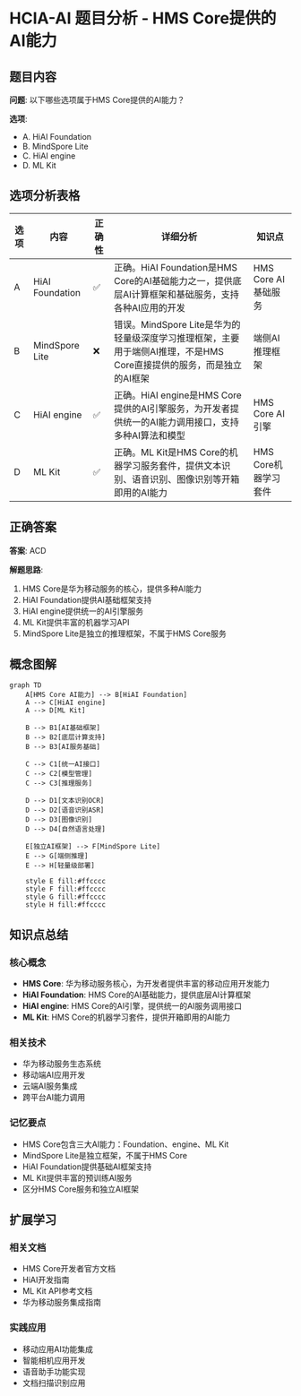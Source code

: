 # HCIA-AI 题目分析 - HMS Core提供的AI能力

## 题目内容

**问题**: 以下哪些选项属于HMS Core提供的AI能力？

**选项**:
- A. HiAI Foundation
- B. MindSpore Lite
- C. HiAI engine
- D. ML Kit

## 选项分析表格

| 选项 | 内容 | 正确性 | 详细分析 | 知识点 |
|------|------|--------|----------|--------|
| A | HiAI Foundation | ✅ | 正确。HiAI Foundation是HMS Core的AI基础能力之一，提供底层AI计算框架和基础服务，支持各种AI应用的开发 | HMS Core AI基础服务 |
| B | MindSpore Lite | ❌ | 错误。MindSpore Lite是华为的轻量级深度学习推理框架，主要用于端侧AI推理，不是HMS Core直接提供的服务，而是独立的AI框架 | 端侧AI推理框架 |
| C | HiAI engine | ✅ | 正确。HiAI engine是HMS Core提供的AI引擎服务，为开发者提供统一的AI能力调用接口，支持多种AI算法和模型 | HMS Core AI引擎 |
| D | ML Kit | ✅ | 正确。ML Kit是HMS Core的机器学习服务套件，提供文本识别、语音识别、图像识别等开箱即用的AI能力 | HMS Core机器学习套件 |

## 正确答案
**答案**: ACD

**解题思路**: 
1. HMS Core是华为移动服务的核心，提供多种AI能力
2. HiAI Foundation提供AI基础框架支持
3. HiAI engine提供统一的AI引擎服务
4. ML Kit提供丰富的机器学习API
5. MindSpore Lite是独立的推理框架，不属于HMS Core服务

## 概念图解

```mermaid
graph TD
    A[HMS Core AI能力] --> B[HiAI Foundation]
    A --> C[HiAI engine]
    A --> D[ML Kit]
    
    B --> B1[AI基础框架]
    B --> B2[底层计算支持]
    B --> B3[AI服务基础]
    
    C --> C1[统一AI接口]
    C --> C2[模型管理]
    C --> C3[推理服务]
    
    D --> D1[文本识别OCR]
    D --> D2[语音识别ASR]
    D --> D3[图像识别]
    D --> D4[自然语言处理]
    
    E[独立AI框架] --> F[MindSpore Lite]
    E --> G[端侧推理]
    E --> H[轻量级部署]
    
    style E fill:#ffcccc
    style F fill:#ffcccc
    style G fill:#ffcccc
    style H fill:#ffcccc
```

## 知识点总结

### 核心概念
- **HMS Core**: 华为移动服务核心，为开发者提供丰富的移动应用开发能力
- **HiAI Foundation**: HMS Core的AI基础能力，提供底层AI计算框架
- **HiAI engine**: HMS Core的AI引擎，提供统一的AI服务调用接口
- **ML Kit**: HMS Core的机器学习套件，提供开箱即用的AI能力

### 相关技术
- 华为移动服务生态系统
- 移动端AI应用开发
- 云端AI服务集成
- 跨平台AI能力调用

### 记忆要点
- HMS Core包含三大AI能力：Foundation、engine、ML Kit
- MindSpore Lite是独立框架，不属于HMS Core
- HiAI Foundation提供基础AI框架支持
- ML Kit提供丰富的预训练AI服务
- 区分HMS Core服务和独立AI框架

## 扩展学习

### 相关文档
- HMS Core开发者官方文档
- HiAI开发指南
- ML Kit API参考文档
- 华为移动服务集成指南

### 实践应用
- 移动应用AI功能集成
- 智能相机应用开发
- 语音助手功能实现
- 文档扫描识别应用